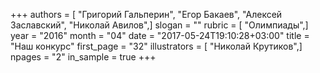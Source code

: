 +++
authors = [ "Григорий Гальперин", "Егор Бакаев", "Алексей Заславский", "Николай Авилов",]
slogan = ""
rubric = [ "Олимпиады",]
year = "2016"
month = "04"
date = "2017-05-24T19:10:28+03:00"
title = "Наш конкурс"
first_page = "32"
illustrators = [ "Николай Крутиков",]
npages = "2"
in_sample = true
+++
